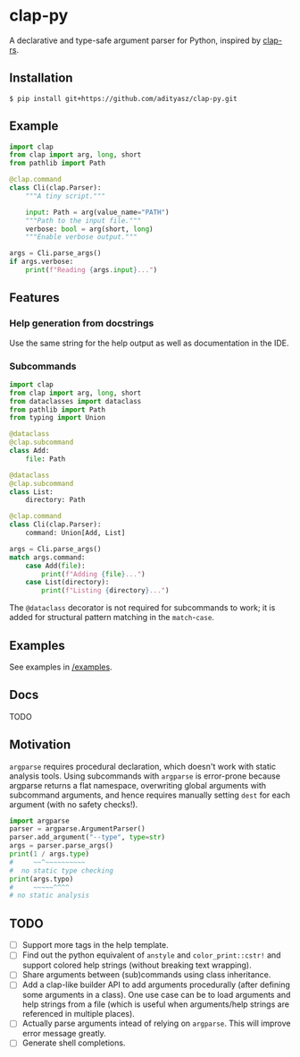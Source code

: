 # clap-py

A declarative and type-safe argument parser for Python, inspired by [clap-rs](https://github.com/clap-rs/clap).

## Installation

```console
$ pip install git+https://github.com/adityasz/clap-py.git
```

## Example

```python
import clap
from clap import arg, long, short
from pathlib import Path

@clap.command
class Cli(clap.Parser):
    """A tiny script."""

    input: Path = arg(value_name="PATH")
    """Path to the input file."""
    verbose: bool = arg(short, long)
    """Enable verbose output."""

args = Cli.parse_args()
if args.verbose:
    print(f"Reading {args.input}...")
```

## Features

### Help generation from docstrings

Use the same string for the help output as well as documentation in the IDE.

### Subcommands

```python
import clap
from clap import arg, long, short
from dataclasses import dataclass
from pathlib import Path
from typing import Union

@dataclass
@clap.subcommand
class Add:
    file: Path

@dataclass
@clap.subcommand
class List:
    directory: Path

@clap.command
class Cli(clap.Parser):
    command: Union[Add, List]

args = Cli.parse_args()
match args.command:
    case Add(file):
        print(f"Adding {file}...")
    case List(directory):
        print(f"Listing {directory}...")
```

The `@dataclass` decorator is not required for subcommands to work; it is added
for structural pattern matching in the `match`-`case`.

## Examples

See examples in [/examples](https://github.com/adityasz/clap-py/tree/master/examples).

## Docs

TODO <!-- See [/docs](https://github.com/adityasz/clap-py/tree/master/docs). -->

## Motivation

`argparse` requires procedural declaration, which doesn't work with static
analysis tools. Using subcommands with `argparse` is error-prone because
argparse returns a flat namespace, overwriting global arguments with subcommand
arguments, and hence requires manually setting `dest` for each argument (with no
safety checks!).

```python
import argparse
parser = argparse.ArgumentParser()
parser.add_argument("--type", type=str)
args = parser.parse_args()
print(1 / args.type)
#     ~~^~~~~~~~~~~
#  no static type checking
print(args.typo)
#     ~~~~~^^^^
# no static analysis
```

## TODO

- [ ] Support more tags in the help template.
- [ ] Find out the python equivalent of `anstyle` and `color_print::cstr!`
      and support colored help strings (without breaking text wrapping).
- [ ] Share arguments between (sub)commands using class inheritance.
- [ ] Add a clap-like builder API to add arguments procedurally (after defining
      some arguments in a class). One use case can be to load arguments and help
      strings from a file (which is useful when arguments/help strings are
      referenced in multiple places).
- [ ] Actually parse arguments intead of relying on `argparse`.
      This will improve error message greatly.
- [ ] Generate shell completions.
